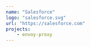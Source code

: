```yaml
---
name: "Salesforce"
logo: "salesforce.svg"
url: "https://salesforce.com"
projects:
    - envoy-proxy
---
```

